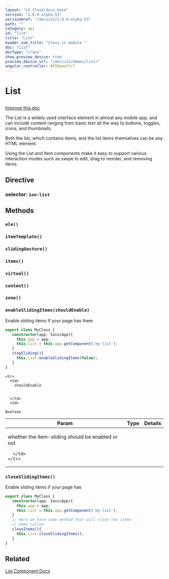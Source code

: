 ```yaml
---
layout: "v2_fluid/docs_base"
version: "2.0.0-alpha.53"
versionHref: "/docs/v2/2.0.0-alpha.53"
path: ""
category: api
id: "list"
title: "List"
header_sub_title: "Class in module "
doc: "List"
docType: "class"
show_preview_device: true
preview_device_url: "/docs/v2/demos/list/"
angular_controller: APIDemoCtrl
---
```










<h1 class="api-title">


List






</h1>

<a class="improve-v2-docs" href='http://github.com/driftyco/ionic/edit/2.0/ionic/components/list/list.ts#L5'>
Improve this doc
</a>






<p>The List is a widely used interface element in almost any mobile app, and can include
content ranging from basic text all the way to buttons, toggles, icons, and thumbnails.</p>
<p>Both the list, which contains items, and the list items themselves can be any HTML
element.</p>
<p>Using the List and Item components make it easy to support various
interaction modes such as swipe to edit, drag to reorder, and removing items.</p>


<h2>Directive</h2>
<h3>selector: <code>ion-list</code></h3>
<!-- @usage tag -->


<!-- @property tags -->


<!-- methods on the class -->

<h2>Methods</h2>

<div id="ele"></div>

<h3>
<code>ele()</code>


</h3>












<div id="itemTemplate"></div>

<h3>
<code>itemTemplate()</code>


</h3>












<div id="slidingGesture"></div>

<h3>
<code>slidingGesture()</code>


</h3>












<div id="items"></div>

<h3>
<code>items()</code>


</h3>












<div id="virtual"></div>

<h3>
<code>virtual()</code>


</h3>












<div id="content"></div>

<h3>
<code>content()</code>


</h3>












<div id="zone"></div>

<h3>
<code>zone()</code>


</h3>












<div id="enableSlidingItems"></div>

<h3>
<code>enableSlidingItems(shouldEnable)</code>


</h3>

Enable sliding items if your page has them

```ts
export class MyClass {
   constructor(app: IonicApp){
     this.app = app;
     this.list = this.app.getComponent('my-list');
   }
   stopSliding(){
     this.list.enableSlidingItems(false);
   }
}
```


<table class="table param-table" style="margin:0;">
  <thead>
    <tr>
      <th>Param</th>
      <th>Type</th>
      <th>Details</th>
    </tr>
  </thead>
  <tbody>

    <tr>
      <td>
        shouldEnable


      </td>
      <td>

  <code>Boolean</code>
      </td>
      <td>
        <p>whether the item-sliding should be enabled or not</p>


      </td>
    </tr>

  </tbody>
</table>








<div id="closeSlidingItems"></div>

<h3>
<code>closeSlidingItems()</code>


</h3>

Enable sliding items if your page has

```ts
export class MyClass {
   constructor(app: IonicApp){
     this.app = app;
     this.list = this.app.getComponent('my-list');
   }
   // Here we have some method that will close the items
   // when called
   closeItems(){
     this.list.closeSlidingItems();
   }
}
```









<!-- related link -->

<h2>Related</h2>

<a href='/docs/v2/components#lists'>List Component Docs</a><!-- end content block -->


<!-- end body block -->
